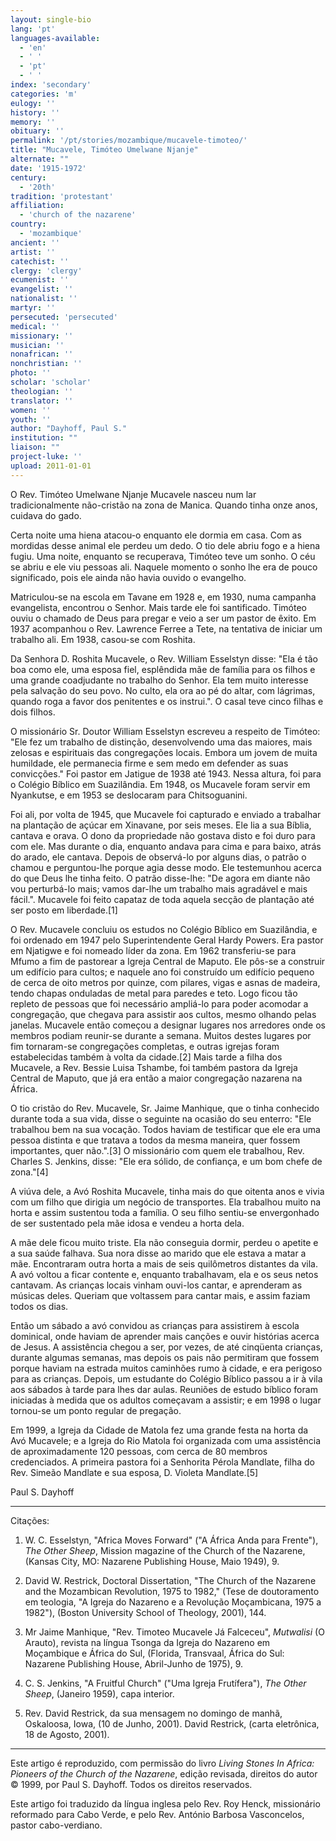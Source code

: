 ```yaml
---
layout: single-bio
lang: 'pt'
languages-available:
  - 'en'
  - ' '
  - 'pt'
  - ' '
index: 'secondary'
categories: 'm'
eulogy: ''
history: ''
memory: ''
obituary: ''
permalink: '/pt/stories/mozambique/mucavele-timoteo/'
title: "Mucavele, Timóteo Umelwane Njanje"
alternate: ""
date: '1915-1972'
century:
  - '20th'
tradition: 'protestant'
affiliation:
  - 'church of the nazarene'
country:
  - 'mozambique'
ancient: ''
artist: ''
catechist: ''
clergy: 'clergy'
ecumenist: ''
evangelist: ''
nationalist: ''
martyr: ''
persecuted: 'persecuted'
medical: ''
missionary: ''
musician: ''
nonafrican: ''
nonchristian: ''
photo: ''
scholar: 'scholar'
theologian: ''
translator: ''
women: ''
youth: ''
author: "Dayhoff, Paul S."
institution: ""
liaison: ""
project-luke: ''
upload: 2011-01-01
---
```




O Rev. Timóteo Umelwane Njanje Mucavele nasceu num lar tradicionalmente não-cristão na zona de Manica. Quando tinha onze anos, cuidava do gado.

Certa noite uma hiena atacou-o enquanto ele dormia em casa. Com as mordidas desse animal ele perdeu um dedo. O tio dele abriu fogo e a hiena fugiu. Uma noite, enquanto se recuperava, Timóteo teve um sonho. O céu se abriu e ele viu pessoas ali. Naquele momento o sonho lhe era de pouco significado, pois ele ainda não havia ouvido o evangelho.

Matriculou-se na escola em Tavane em 1928 e, em 1930, numa campanha evangelista, encontrou o Senhor. Mais tarde ele foi santificado. Timóteo ouviu o chamado de Deus para pregar e veio a ser um pastor de êxito. Em 1937 acompanhou o Rev. Lawrence Ferree a Tete, na tentativa de iniciar um trabalho ali. Em 1938, casou-se com Roshita.

Da Senhora D. Roshita Mucavele, o Rev. William Esselstyn disse: "Ela é tão boa como ele, uma esposa fiel, esplêndida mãe de família para os filhos e uma grande coadjudante no trabalho do Senhor. Ela tem muito interesse pela salvação do seu povo. No culto, ela ora ao pé do altar, com lágrimas, quando roga a favor dos penitentes e os instrui.". O casal teve cinco filhas e dois filhos.

O missionário Sr. Doutor William Esselstyn escreveu a respeito de Timóteo: "Ele fez um trabalho de distinção, desenvolvendo uma das maiores, mais zelosas e espirituais das congregações locais. Embora um jovem de muita humildade, ele permanecia firme e sem medo em defender as suas convicções." Foi pastor em Jatigue de 1938 até 1943. Nessa altura, foi para o Colégio Bíblico em Suazilândia. Em 1948, os Mucavele foram servir em Nyankutse, e em 1953 se deslocaram para Chitsoguanini.

Foi ali, por volta de 1945, que Mucavele foi capturado e enviado a trabalhar na plantação de açúcar em Xinavane, por seis meses. Ele lia a sua Bíblia, cantava e orava. O dono da propriedade não gostava disto e foi duro para com ele. Mas durante o dia, enquanto andava para cima e para baixo, atrás do arado,  ele cantava. Depois de observá-lo por alguns dias, o patrão o chamou e perguntou-lhe porque agia desse modo. Ele testemunhou acerca do que Deus lhe tinha feito. O patrão disse-lhe: "De agora em diante não vou perturbá-lo mais; vamos dar-lhe um trabalho mais agradável e mais fácil.". Mucavele foi feito capataz de toda aquela secção de plantação até ser posto em liberdade.[1]

O Rev. Mucavele concluiu os estudos no Colégio Bíblico em Suazilândia, e foi ordenado em 1947 pelo Superintendente Geral Hardy Powers. Era pastor em Njatigwe e foi nomeado líder da zona. Em 1962 transferiu-se para Mfumo a fim de pastorear a Igreja Central de Maputo. Ele pôs-se a construir um edifício para cultos; e naquele ano foi construído um edifício pequeno de cerca de oito metros por quinze, com pilares, vigas e asnas de madeira, tendo chapas onduladas de metal para paredes e teto. Logo ficou  tão repleto de pessoas que foi necessário ampliá-lo para poder acomodar a congregação, que chegava para assistir aos cultos, mesmo olhando pelas janelas. Mucavele então começou a designar lugares nos arredores onde os membros podiam reunir-se durante a semana. Muitos destes lugares por fim tornaram-se congregações completas, e outras igrejas foram estabelecidas também à volta da cidade.[2] Mais tarde a filha dos Mucavele, a Rev. Bessie Luisa Tshambe, foi também pastora da Igreja Central de Maputo, que já era então a maior congregação nazarena na África.

O tio cristão do Rev. Mucavele, Sr. Jaime Manhique, que o tinha conhecido durante toda a sua vida, disse o seguinte na ocasião do seu enterro: "Ele trabalhou bem na sua vocação. Todos haviam de testificar que ele era uma pessoa distinta e que tratava a todos da mesma maneira, quer fossem importantes, quer não.".[3] O missionário com quem ele trabalhou, Rev. Charles S. Jenkins, disse: "Ele era sólido, de confiança, e um bom chefe de zona."[4]

A viúva dele, a Avó Roshita Mucavele, tinha mais do que oitenta anos e vivia com um filho que dirigia um negócio de transportes. Ela trabalhou muito na horta e assim sustentou toda a família. O seu filho sentiu-se envergonhado de ser sustentado pela mãe idosa e vendeu a horta dela.

A mãe dele ficou muito triste. Ela não conseguia dormir, perdeu o apetite e a sua saúde falhava. Sua nora disse ao marido que ele estava a matar a mãe. Encontraram outra horta a mais de seis quilômetros distantes da vila. A avó voltou a ficar contente e, enquanto trabalhavam, ela e os seus netos cantavam. As crianças locais vinham ouvi-los cantar, e aprenderam as músicas deles. Queriam que voltassem para cantar mais, e assim faziam todos os dias.

Então um sábado a avó convidou as crianças para assistirem à escola dominical, onde haviam de aprender mais canções e ouvir histórias acerca de Jesus. A assistência chegou a ser, por vezes, de até cinqüenta crianças,  durante algumas semanas, mas depois os pais não permitiram que fossem porque haviam na estrada muitos caminhões rumo à cidade, e era perigoso para as crianças. Depois, um estudante do Colégio Bíblico passou a ir à vila aos sábados à tarde para lhes dar aulas. Reuniões de estudo bíblico foram iniciadas à medida que os adultos começavam a assistir; e em 1998 o lugar tornou-se um ponto regular de pregação.

Em 1999, a Igreja da Cidade de Matola fez uma grande festa na horta da Avó Mucavele; e a Igreja do Rio Matola foi organizada com uma assistência de aproximadamente 120 pessoas, com cerca de 80 membros credenciados. A primeira pastora foi a Senhorita Pérola Mandlate, filha do Rev. Simeão Mandlate e sua esposa, D. Violeta Mandlate.[5]

Paul S. Dayhoff

---

Citações:

1. W. C. Esselstyn, "Africa Moves Forward" ("A África Anda para Frente"), *The Other Sheep*, Mission magazine of the Church of the Nazarene, (Kansas City, MO: Nazarene Publishing House, Maio 1949), 9.

2. David W. Restrick, Doctoral Dissertation, "The Church of the Nazarene and the Mozambican Revolution, 1975 to 1982," (Tese de doutoramento em teologia, "A Igreja do Nazareno e a Revolução Moçambicana, 1975 a 1982"), (Boston University School of Theology, 2001), 144.

3. Mr Jaime Manhique, "Rev. Timoteo Mucavele Já Falceceu", *Mutwalisi* (O Arauto), revista na língua Tsonga da Igreja do Nazareno em Moçambique e África do Sul, (Florida, Transvaal, África do Sul: Nazarene Publishing House, Abril-Junho de 1975), 9.

4. C. S. Jenkins, "A Fruitful Church" ("Uma Igreja Frutífera"), *The Other Sheep*, (Janeiro 1959), capa interior.

5. Rev. David Restrick, da sua mensagem no domingo de manhã, Oskaloosa, Iowa, (10 de Junho, 2001). David Restrick, (carta eletrônica, 18 de Agosto, 2001).

---

Este artigo é reproduzido, com permissão do livro *Living Stones In Africa: Pioneers of the Church of the Nazarene*, edição revisada, direitos do autor © 1999, por Paul S. Dayhoff.  Todos os direitos reservados.

Este artigo foi traduzido da língua inglesa pelo Rev. Roy Henck, missionário reformado para Cabo Verde, e pelo Rev. António Barbosa Vasconcelos, pastor cabo-verdiano.
